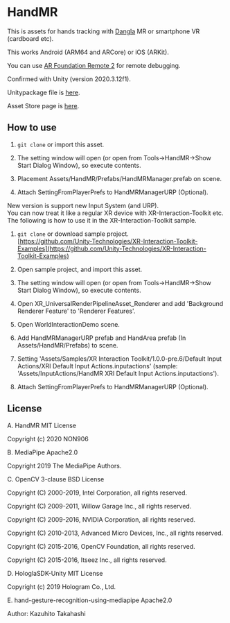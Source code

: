 # HandMR

This is assets for hands tracking with [Dangla](https://dangla.jp/) MR or smartphone VR (cardboard etc).

This works Android (ARM64 and ARCore) or iOS (ARKit).

You can use [AR Foundation Remote 2](https://assetstore.unity.com/packages/tools/utilities/ar-foundation-remote-2-0-201106) for remote debugging.

Confirmed with Unity (version 2020.3.12f1).

Unitypackage file is [here](https://github.com/NON906/HandMR/releases).

Asset Store page is [here](https://assetstore.unity.com/packages/slug/181940).

## How to use

1. ``git clone`` or import this asset.

2. The setting window will open (or open from Tools->HandMR->Show Start Dialog Window), so execute contents.

3. Placement Assets/HandMR/Prefabs/HandMRManager.prefab on scene.

4. Attach SettingFromPlayerPrefs to HandMRManagerURP (Optional).

<div style="page-break-before:always"></div>

New version is support new Input System (and URP).  
You can now treat it like a regular XR device with XR-Interaction-Toolkit etc.  
The following is how to use it in the XR-Interaction-Toolkit sample.

1. ``git clone`` or download sample project.  
[https://github.com/Unity-Technologies/XR-Interaction-Toolkit-Examples](https://github.com/Unity-Technologies/XR-Interaction-Toolkit-Examples)

2. Open sample project, and import this asset.

3. The setting window will open (or open from Tools->HandMR->Show Start Dialog Window), so execute contents.

4. Open XR_UniversalRenderPipelineAsset_Renderer and add 'Background Renderer Feature' to 'Renderer Features'.

5. Open WorldInteractionDemo scene.

6. Add HandMRManagerURP prefab and HandArea prefab (In Assets/HandMR/Prefabs) to scene.

7. Setting 'Assets/Samples/XR Interaction Toolkit/1.0.0-pre.6/Default Input Actions/XRI Default Input Actions.inputactions' (sample: 'Assets/InputActions/HandMR XRI Default Input Actions.inputactions').

8. Attach SettingFromPlayerPrefs to HandMRManagerURP (Optional).

<div style="page-break-before:always"></div>

## License

A. HandMR MIT License

Copyright (c) 2020 NON906

B. MediaPipe Apache2.0

Copyright 2019 The MediaPipe Authors.

C. OpenCV 3-clause BSD License

Copyright (C) 2000-2019, Intel Corporation, all rights reserved.

Copyright (C) 2009-2011, Willow Garage Inc., all rights reserved.

Copyright (C) 2009-2016, NVIDIA Corporation, all rights reserved.

Copyright (C) 2010-2013, Advanced Micro Devices, Inc., all rights reserved.

Copyright (C) 2015-2016, OpenCV Foundation, all rights reserved.

Copyright (C) 2015-2016, Itseez Inc., all rights reserved.

D. HologlaSDK-Unity MIT License

Copyright (c) 2019 Hologram Co., Ltd.

E. hand-gesture-recognition-using-mediapipe Apache2.0

Author: Kazuhito Takahashi